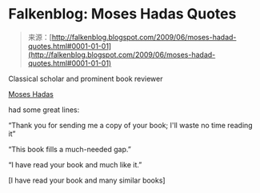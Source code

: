 <!--yml
category: 未分类
date: 2024-05-12 21:58:04
-->

# Falkenblog: Moses Hadas Quotes

> 来源：[http://falkenblog.blogspot.com/2009/06/moses-hadad-quotes.html#0001-01-01](http://falkenblog.blogspot.com/2009/06/moses-hadad-quotes.html#0001-01-01)

Classical scholar and prominent book reviewer

[Moses Hadas](http://en.wikipedia.org/wiki/Moses_Hadas)

had some great lines:

“Thank you for sending me a copy of your book; I'll waste no time reading it”

“This book fills a much-needed gap.”

“I have read your book and much like it.”

[I have read your book and many similar books]